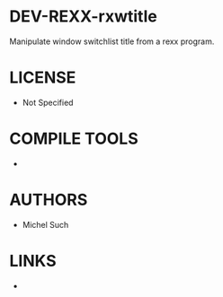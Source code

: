 DEV-REXX-rxwtitle
=================

Manipulate window  switchlist title from a rexx program.

LICENSE
===============
* Not Specified

COMPILE TOOLS
===============
* 
 
AUTHORS
===============
* Michel Such

LINKS
===============
* 
